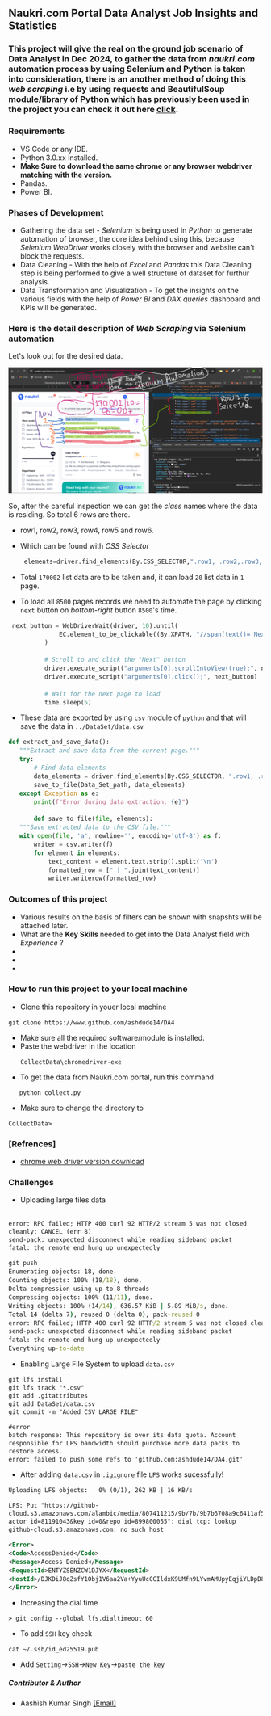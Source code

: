 ## Naukri.com Portal Data Analyst Job Insights and Statistics

### This project will give the real on the ground job scenario of <b> Data Analyst </b> in Dec 2024, to gather the data from <i> naukri.com</i> automation process by using <b> Selenium </b> and <b> Python </b> is taken into consideration, there is an another method of doing this <i> web scraping </i> i.e by using <b> requests </b> and <b> BeautifulSoup </b> module/library of <b> Python </b> which has previously been used in the project you can check it out here [click](https://www.github.com/ashdude14/DA2).

### Requirements

- VS Code or any IDE.
- Python 3.0.xx installed.
- <b>Make Sure to download the same chrome or any browser webdriver matching with the version. </b>
- Pandas.
- Power BI.

### Phases of Development 

- Gathering the data set - <i> Selenium </i> is being used in <i> Python </i> to generate automation of browser, the core idea behind using this, because <i> Selenium WebDriver</i> works closely with the browser and website can't block the requests.
- Data Cleaning - With the help of <i> Excel </i> and <i> Pandas </i> this Data Cleaning step is being performed to give a well structure of dataset for furthur analysis.
- Data Transformation and Visualization - To get the insights on the various fields with the help of<i> Power BI </i> and <i> DAX queries </i> dashboard and KPIs will be generated. 

### Here is the detail description of <i> Web Scraping </i> via Selenium automation

Let's look out for the desired data.

![snapShot](ss-1.png) 

So, after the careful inspection we can get the <i> class </i> names where the data is residing. So total 6 rows are there.
 - row1, row2, row3, row4, row5 and row6.
 - Which can be found with <i>CSS Selector </i>

   ```python
    elements=driver.find_elements(By.CSS_SELECTOR,".row1, .row2,.row3, .row4, .row5, .row6") 
   ``` 
 - Total ```170002``` list data are to be taken and, it can load ```20``` list data in ```1``` page.
 - To load all ```8500``` pages records we need to automate the page by clicking `next` button on <i> bottom-right </i> button ```8500```'s time.

  ```python
   next_button = WebDriverWait(driver, 10).until(
                EC.element_to_be_clickable((By.XPATH, "//span[text()='Next']/.."))
            )

            # Scroll to and click the "Next" button
            driver.execute_script("arguments[0].scrollIntoView(true);", next_button)
            driver.execute_script("arguments[0].click();", next_button)

            # Wait for the next page to load
            time.sleep(5)
  ```

 - These data are exported by using ```csv``` module of ```python``` and that will save the data in ```../DataSet/data.csv``` 

 ```python
 def extract_and_save_data():
    """Extract and save data from the current page."""
    try:
        # Find data elements
        data_elements = driver.find_elements(By.CSS_SELECTOR, ".row1, .row2, .row3, .row4, .row5, .row6")
        save_to_file(Data_Set_path, data_elements)
    except Exception as e:
        print(f"Error during data extraction: {e}")

        def save_to_file(file, elements):
    """Save extracted data to the CSV file."""
    with open(file, 'a', newline='', encoding='utf-8') as f:
        writer = csv.writer(f)
        for element in elements:
            text_content = element.text.strip().split('\n')
            formatted_row = [" | ".join(text_content)]
            writer.writerow(formatted_row)

 ```

### Outcomes of this project
- Various results on the basis of filters can be shown with snapshts will be attached later.
- What are the <b> Key Skills </b> needed to get into the </i> Data Analyst </i> field with <i>Experience </i>?
-
-
-


### How to run this project to your local machine
- Clone this repository in youer local machine
 ```git
 git clone https://www.github.com/ashdude14/DA4
 ```
- Make sure all the required software/module is installed.
- Paste the webdriver in the location
  ```
  CollectData\chromedriver-exe
  ```
- To get the data from Naukri.com portal, run this command 
```
   python collect.py
```
-  Make sure to change the directory to 
```
CollectData>
```
### [Refrences]
 - [chrome web driver version download](https://googlechromelabs.github.io/chrome-for-testing/#stable)

### Challenges
- Uploading large files data
```error

error: RPC failed; HTTP 400 curl 92 HTTP/2 stream 5 was not closed cleanly: CANCEL (err 8)
send-pack: unexpected disconnect while reading sideband packet
fatal: the remote end hung up unexpectedly
```
```cmd
git push
Enumerating objects: 18, done.
Counting objects: 100% (18/18), done.
Delta compression using up to 8 threads
Compressing objects: 100% (11/11), done.
Writing objects: 100% (14/14), 636.57 KiB | 5.89 MiB/s, done.
Total 14 (delta 7), reused 0 (delta 0), pack-reused 0
error: RPC failed; HTTP 400 curl 92 HTTP/2 stream 5 was not closed cleanly: CANCEL (err 8)
send-pack: unexpected disconnect while reading sideband packet
fatal: the remote end hung up unexpectedly
Everything up-to-date
```
- Enabling Large File System to upload ```data.csv```
```git
git lfs install
git lfs track "*.csv"
git add .gitattributes
git add DataSet/data.csv
git commit -m "Added CSV LARGE FILE"
```
```  
#error
batch response: This repository is over its data quota. Account responsible for LFS bandwidth should purchase more data packs to restore access.
error: failed to push some refs to 'github.com:ashdude14/DA4.git'
```
- After adding ```data.csv``` in ```.igignore``` file ```LFS``` works sucessfully!
 ```log
Uploading LFS objects:   0% (0/1), 262 KB | 16 KB/s
 ```
 ```
 LFS: Put "https://github-cloud.s3.amazonaws.com/alambic/media/807411215/9b/7b/9b7b6708a9c6411af5186a98191980dbe183a7557375d236afa9f59cd56020f7?actor_id=81191043&key_id=0&repo_id=899800055": dial tcp: lookup github-cloud.s3.amazonaws.com: no such host
 ```
 ```xml
 <Error>
<Code>AccessDenied</Code>
<Message>Access Denied</Message>
<RequestId>ENTYZSENZCW1DJYX</RequestId>
<HostId>/DJKDiJ8qZsfY1Obj1V6aa2Va+YyuUcCCIldxK9UMfn9LYvmAMUpyEqjiYLDpD8WXUJXanZibwc=</HostId>
</Error>
 ```
 - Increasing the dial time
 ```
 > git config --global lfs.dialtimeout 60
 ```
 - To add ```SSH``` key check
 ```
 cat ~/.ssh/id_ed25519.pub
 ```
 - Add ```Setting```->```SSH```->```New Key```->```paste the key```
##### Contributor & Author 
  - Aashish Kumar Singh [[Email]](ashish.kumar.singh.jee@gmail.com)